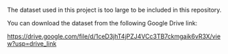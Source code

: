 The dataset used in this project is too large to be included in this repository.

You can download the dataset from the following Google Drive link:

https://drive.google.com/file/d/1ceD3jhT4jPZJ4VCc3TB7ckmgaik6vR3X/view?usp=drive_link
